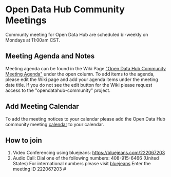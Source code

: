 # Open Data Hub Community Meetings
Communty meeting for Open Data Hub are scheduled bi-weekly on Mondays at 
11:00am CST.

## Meeting Agenda and Notes
Meeting agenda can be found in the Wiki Page ["Open Data Hub Community Meeting Agenda"](https://gitlab.com/opendatahub/opendatahub-community/wikis/Open-Data-Hub-Community-Meeting-Agenda) under the open column.
To add items to the agenda, please edit the Wiki page and add your agenda items under the meeting date title. If you do not see the edit button for the Wiki please
request access to the "opendatahub-community" project. 


## Add Meeting Calendar
To add the meeting notices to your calendar please add the Open Data Hub 
community meeting [calendar](https://calendar.google.com/calendar?cid=cmVkaGF0LmNvbV92bW1pMW5tdHQyZGJjdXVqcmJ1aGo5N2pya0Bncm91cC5jYWxlbmRhci5nb29nbGUuY29t) to your calendar.

## How to join
1. Video  Conferencing using bluejeans: https://bluejeans.com/222067203
2. Audio Call: 
Dial one of the following numbers:
408-915-6466 (United States)
For international numbers please visit [bluejeans](https://www.redhat.com/en/conference-numbers)
Enter the meeting ID 222067203 #